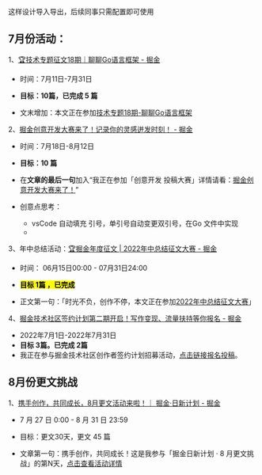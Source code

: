这样设计导入导出，后续同事只需配置即可使用

## 7月份活动：

1、[🏆技术专题征文18期｜聊聊Go语言框架 - 掘金](https://juejin.cn/post/7117898969866305566?utm_source=web5&utm_medium=feed&utm_campaign=gokuangjia_0708)

- 时间：7月11日-7月31日

- **目标：10篇，已完成 5 篇**

- 文末增加：本文正在参加[技术专题18期-聊聊Go语言框架](https://juejin.cn/post/7117898969866305566 "https://juejin.cn/post/7117898969866305566")

2、[掘金创意开发大赛来了！记录你的灵感迸发时刻！ - 掘金](https://juejin.cn/post/7120441631530549284?utm_source=feed1&utm_medium=web&utm_campaign=cykf202207)

- 时间：7月18日-8月12日

- **目标：10 篇**

- 在**文章的最后一句**加入“我正在参加「创意开发 投稿大赛」详情请看：[掘金创意开发大赛来了！](https://juejin.cn/post/7120441631530549284 "https://juejin.cn/post/7120441631530549284")”

- 创意点思考：
  
  - vsCode 自动填充 引号，单引号自动变更双引号，在Go 文件中实现
  - 

3、年中总结活动：[🏆掘金年度征文 | 2022年中总结征文大赛 - 掘金](https://juejin.cn/post/7108989863126368286?utm_source=web5&utm_medium=feed&utm_campaign=nianzhong)

- 时间： 06月15日00:00 - 07月31日24:00

- **<mark>目标 1篇 ，已完成</mark>**

- 正文第一句：「时光不负，创作不停，本文正在参加[2022年中总结征文大赛](https://juejin.cn/post/7108989863126368286 "https://juejin.cn/post/7108989863126368286")」

4、[掘金技术社区签约计划第二期开启！写作变现、流量扶持等你报名 - 掘金](https://juejin.cn/post/7112770927082864653)

- 2022年7月1日-2022年7月31日
- **目标 3篇。已完成 2篇**
- 我正在参与掘金技术社区创作者签约计划招募活动，[点击链接报名投稿](https://juejin.cn/post/7112770927082864653 "https://juejin.cn/post/7112770927082864653")。

## 8月份更文挑战

1、[携手创作，共同成长，8月更文活动来啦！｜ 掘金·日新计划 - 掘金](https://juejin.cn/post/7123120819437322247?utm_source=web&utm_medium=banner&utm_campaign=gengwen202208)

- 7 月 27 日 0:00 - 8 月 31 日 23:59

- 目标：更文30天，更文 45 篇

- 文章第一句：携手创作，共同成长！这是我参与「掘金日新计划 · 8 月更文挑战」的第N天，[点击查看活动详情](https://link.juejin.cn/?target=)
